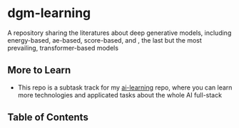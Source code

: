 # dgm-learning
A repository sharing the literatures about deep generative models, including energy-based, ae-based, score-based, and , the last but the most prevailing, transformer-based models


## More to Learn

* This repo is a subtask track for my [ai-learning](https://github.com/Strivin0311/ai-learning) repo, where you can learn more technologies and applicated tasks about the whole AI full-stack



## Table of Contents